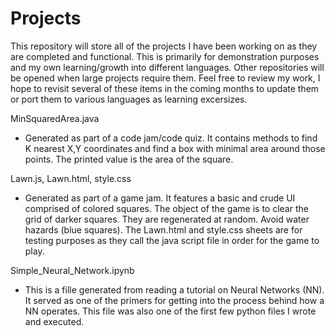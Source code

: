 # Projects

This repository will store all of the projects I have been working on as they are completed and functional.  This is primarily for demonstration purposes and my own learning/growth into different languages.  Other repositories will be opened when large projects require them.  Feel free to review my work, I hope to revisit several of these items in the coming months to update them or port them to various languages as learning excersizes.

MinSquaredArea.java
- Generated as part of a code jam/code quiz.  It contains methods to find K nearest X,Y coordinates and find a box with minimal area around those points.  The printed value is the area of the square.

Lawn.js, Lawn.html, style.css
- Generated as part of a game jam. It features a basic and crude UI comprised of colored squares.  The object of the game is to clear the grid of darker squares.  They are regenerated at random.  Avoid water hazards (blue squares).  The Lawn.html and style.css sheets are for testing purposes as they call the java script file in order for the game to play.

Simple_Neural_Network.ipynb
- This is a fille generated from reading a tutorial on Neural Networks (NN).  It served as one of the primers for getting into the process behind how a NN operates.  This file was also one of the first few python files I wrote and executed.
